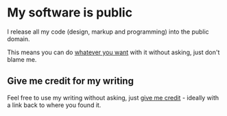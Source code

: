 My software is public
===

I release all my code (design, markup and programming) into the public domain.

This means you can do [whatever you want][] with it without asking, just don't blame me.

Give me credit for my writing
---

Feel free to use my writing without asking, just [give me credit][] - ideally with a link back to where you found it.

[whatever you want]: http://creativecommons.org/publicdomain/zero/1.0/ "Creative commons zero license"
[give me credit]: http://creativecommons.org/licenses/by/4.0/ "Creative Commons Attribution license 4.0"

